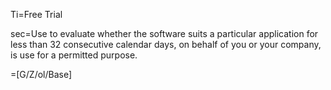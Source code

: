 Ti=Free Trial

sec=Use to evaluate whether the software suits a particular application for less than 32 consecutive calendar days, on behalf of you or your company, is use for a permitted purpose.

=[G/Z/ol/Base]
